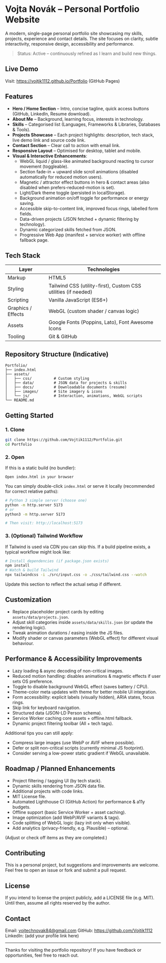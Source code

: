 # Vojta Novák – Personal Portfolio Website

A modern, single-page personal portfolio site showcasing my skills, projects, experience and contact details. The site focuses on clarity, subtle interactivity, responsive design, accessibility and performance.

> Status: Active – continuously refined as I learn and build new things.

## Live Demo

Visit: https://vojtik1112.github.io/Portfolio (GitHub Pages)

## Features

- **Hero / Home Section** – Intro, concise tagline, quick access buttons (GitHub, LinkedIn, Resume download).
- **About Me** – Background, learning focus, interests in technology.
- **Skills** – Categorised list (Languages, Frameworks & Libraries, Databases & Tools).
- **Projects Showcase** – Each project highlights: description, tech stack, live demo link and source code link.
- **Contact Section** – Clear call to action with email link.
- **Responsive Layout** – Optimised for desktop, tablet and mobile.
- **Visual & Interactive Enhancements**:
  - WebGL liquid / glass-like animated background reacting to cursor movement (toggleable).
  - Section fade-in + upward slide scroll animations (disabled automatically for reduced motion users).
  - Magnetic / attractor effect buttons in hero & contact areas (also disabled when prefers-reduced-motion is set).
  - Light/Dark theme toggle (persisted in localStorage).
  - Background animation on/off toggle for performance or energy saving.
  - Accessible skip-to-content link, improved focus rings, labelled form fields.
  - Data-driven projects (JSON fetched + dynamic filtering by technology).
  - Dynamic categorized skills fetched from JSON.
  - Progressive Web App (manifest + service worker) with offline fallback page.

## Tech Stack

| Layer | Technologies |
|-------|--------------|
| Markup | HTML5 |
| Styling | Tailwind CSS (utility-first), Custom CSS utilities (if needed) |
| Scripting | Vanilla JavaScript (ES6+) |
| Graphics / Effects | WebGL (custom shader / canvas logic) |
| Assets | Google Fonts (Poppins, Lato), Font Awesome Icons |
| Tooling | Git & GitHub |

## Repository Structure (Indicative)
```
Portfolio/
├── index.html
├── assets/
│   ├── css/          # Custom styling
│   ├── data/         # JSON data for projects & skills
│   ├── docs/         # Downloadable documents (resume)
│   ├── images/       # Site imagery & icons
│   └── js/           # Interaction, animations, WebGL scripts
└── README.md
```
## Getting Started

### 1. Clone
```bash
git clone https://github.com/Vojtik1112/Portfolio.git
cd Portfolio
```

### 2. Open
If this is a static build (no bundler):
```text
Open index.html in your browser
```
You can simply double-click `index.html` or serve it locally (recommended for correct relative paths):
```bash
# Python 3 simple server (choose one)
python -m http.server 5173
# or
python3 -m http.server 5173

# Then visit: http://localhost:5173
```

### 3. (Optional) Tailwind Workflow
If Tailwind is used via CDN you can skip this. If a build pipeline exists, a typical workflow might look like:
```bash
# Install dependencies (if package.json exists)
npm install
# Watch & build Tailwind
npx tailwindcss -i ./src/input.css -o ./css/tailwind.css --watch
```
Update this section to reflect the actual setup if different.

## Customization

- Replace placeholder project cards by editing `assets/data/projects.json`.
- Adjust skill categories inside `assets/data/skills.json` (or update the rendering logic).
- Tweak animation durations / easing inside the JS files.
- Modify shader or canvas parameters (WebGL effect) for different visual behaviour.

## Performance & Accessibility Improvements

- Lazy loading & async decoding of non-critical images.
- Reduced motion handling: disables animations & magnetic effects if user sets OS preference.
- Toggle to disable background WebGL effect (saves battery / CPU).
- Theme-color meta updates with theme for better mobile UI integration.
- Form accessibility: explicit labels (visually hidden), ARIA states, focus rings.
- Skip link for keyboard navigation.
- Structured data (JSON-LD Person schema).
 - Service Worker caching core assets + offline.html fallback.
 - Dynamic project filtering toolbar (All + tech tags).

Additional tips you can still apply:
- Compress large images (use WebP or AVIF where possible).
- Defer or split non-critical scripts (currently minimal JS footprint).
- Consider serving a low-power static gradient if WebGL unavailable.

## Roadmap / Planned Enhancements

- Project filtering / tagging UI (by tech stack).
- Dynamic skills rendering from JSON data file.
- Additional projects with code links.
- MIT License file.
- Automated Lighthouse CI (GitHub Action) for performance & a11y budgets.
- Offline support (basic Service Worker + asset caching).
 - Image optimization (add WebP/AVIF variants & <picture> tags).
 - Code splitting of WebGL logic (lazy init only when visible).
 - Add analytics (privacy-friendly, e.g. Plausible) – optional.

(Adjust or check off items as they are completed.)

## Contributing

This is a personal project, but suggestions and improvements are welcome. Feel free to open an issue or fork and submit a pull request.

## License

If you intend to license the project publicly, add a LICENSE file (e.g. MIT). Until then, assume all rights reserved by the author.

## Contact

Email: [vojtechnovak84@gmail.com](mailto:vojtechnovak84@gmail.com)
GitHub: https://github.com/Vojtik1112
LinkedIn: (add your profile link here)

---

Thanks for visiting the portfolio repository! If you have feedback or opportunities, feel free to reach out.
